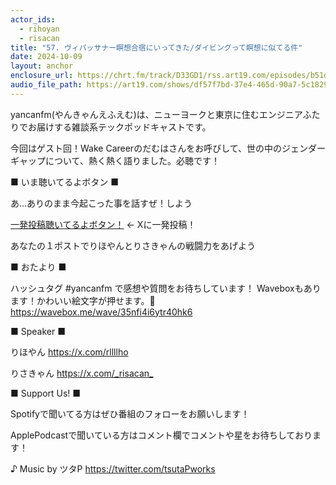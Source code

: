 ```yaml
---
actor_ids:
  - rihoyan
  - risacan
title: "57. ヴィパッサナー瞑想合宿にいってきた/ダイビングって瞑想に似てる件"
date: 2024-10-09
layout: anchor
enclosure_url: https://chrt.fm/track/D33GD1/rss.art19.com/episodes/b51d9803-56f8-42cd-9557-705f4b2abf5d.mp3?rss_browser=BAhJIgtDaHJvbWUGOgZFVA%3D%3D--d05363d83ce333c74f32188013892b2863ad051c
audio_file_path: https://art19.com/shows/df57f7bd-37e4-465d-90a7-5c18294f290b/episodes/b51d9803-56f8-42cd-9557-705f4b2abf5d/embed
---
```


yancanfm(やんきゃんえふえむ)は、ニューヨークと東京に住むエンジニアふたりでお届けする雑談系テックポッドキャストです。

今回はゲスト回！Wake Careerのだむはさんをお呼びして、世の中のジェンダーギャップについて、熱く熱く語りました。必聴です！

■ いま聴いてるよボタン ■

あ…ありのまま今起こった事を話すぜ！しよう

[一発投稿聴いてるよボタン！](https://twitter.com/intent/post?hashtags=yancanfm%20%E8%81%B4%E3%81%84%E3%81%A6%E3%82%8B%E3%82%88%E2%9C%A8) ← Xに一発投稿！

あなたの１ポストでりほやんとりさきゃんの戦闘力をあげよう

■ おたより ■

ハッシュタグ ⁠#yancanfm⁠ で感想や質問をお待ちしています！
Waveboxもあります！かわいい絵文字が押せます。🥰
https://wavebox.me/wave/35nfi4i6ytr40hk6

■ Speaker ■

りほやん ⁠https://x.com/rllllho⁠

りさきゃん ⁠https://x.com/_risacan_⁠

■ Support Us! ■

Spotifyで聞いてる方はぜひ番組のフォローをお願いします！

ApplePodcastで聞いている方はコメント欄でコメントや星をお待ちしております！

♪ Music by ツタP ⁠https://twitter.com/tsutaPworks


